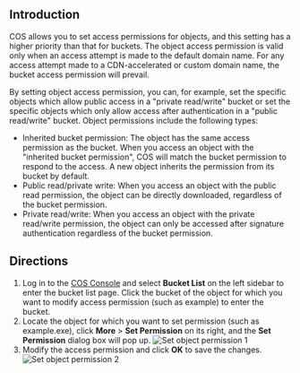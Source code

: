 ## Introduction
COS allows you to set access permissions for objects, and this setting has a higher priority than that for buckets.
The object access permission is valid only when an access attempt is made to the default domain name. For any access attempt made to a CDN-accelerated or custom domain name, the bucket access permission will prevail.

By setting object access permission, you can, for example, set the specific objects which allow public access in a "private read/write" bucket or set the specific objects which only allow access after authentication in a "public read/write" bucket. Object permissions include the following types:
- Inherited bucket permission: The object has the same access permission as the bucket. When you access an object with the "inherited bucket permission", COS will match the bucket permission to respond to the access. A new object inherits the permission from its bucket by default.
- Public read/private write: When you access an object with the public read permission, the object can be directly downloaded, regardless of the bucket permission.
- Private read/write: When you access an object with the private read/write permission, the object can only be accessed after signature authentication regardless of the bucket permission.

## Directions
1. Log in to the [COS Console](https://console.cloud.tencent.com/cos5) and select **Bucket List** on the left sidebar to enter the bucket list page. Click the bucket of the object for which you want to modify access permission (such as example) to enter the bucket.
2. Locate the object for which you want to set permission (such as example.exe), click **More** > **Set Permission** on its right, and the **Set Permission** dialog box will pop up.
![Set object permission 1](https://main.qcloudimg.com/raw/a295c398bffe042cb320fd7fb12ce879.png)
3. Modify the access permission and click **OK** to save the changes.
![Set object permission 2](https://main.qcloudimg.com/raw/09b25c4e5ebf683415971e79d558dc02.png)
